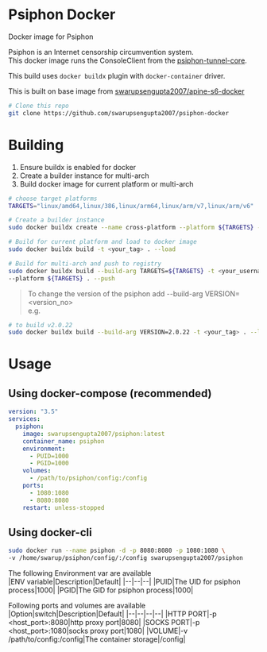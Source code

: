 
# Psiphon Docker
Docker image for Psiphon

Psiphon is an Internet censorship circumvention system. <br>
This docker image runs the ConsoleClient from the [psiphon-tunnel-core](https://github.com/Psiphon-Labs/psiphon-tunnel-core "psiphon-tunnel-core").

This build uses `docker buildx` plugin with `docker-container` driver.

This is built on base image from [swarupsengupta2007/apine-s6-docker](https://github.com/swarupsengupta2007/alpine-s6-docker "swarupsengupta2007/apine-s6-docker")

```bash
# Clone this repo
git clone https://github.com/swarupsengupta2007/psiphon-docker
```

# Building<br>

1. Ensure buildx is enabled for docker
2. Create a builder instance for multi-arch
3. Build docker image for current platform or multi-arch
```bash
# choose target platforms
TARGETS="linux/amd64,linux/386,linux/arm64,linux/arm/v7,linux/arm/v6"

# Create a builder instance
sudo docker buildx create --name cross-platform --platform ${TARGETS} --use  

# Build for current platform and load to docker image
sudo docker buildx build -t <your_tag> . --load

# Build for multi-arch and push to registry
sudo docker buildx build --build-arg TARGETS=${TARGETS} -t <your_username>/<your_tag> \
--platform ${TARGETS} . --push
```

> To change the version of the psiphon add --build-arg VERSION=<version_no><br>
e.g.
```bash
# to build v2.0.22
sudo docker buildx build --build-arg VERSION=2.0.22 -t <your_tag> . --load
```

# Usage

## Using docker-compose (recommended) <br>
```yaml
version: "3.5"
services:
  psiphon:
    image: swarupsengupta2007/psiphon:latest
    container_name: psiphon
    environment:
      - PUID=1000
      - PGID=1000
    volumes:
      - /path/to/psiphon/config:/config
    ports:
      - 1080:1080
      - 8080:8080
    restart: unless-stopped
```

## Using docker-cli <br>
```bash
sudo docker run --name psiphon -d -p 8080:8080 -p 1080:1080 \
-v /home/swarup/psiphon/config/:/config swarupsengupta2007/psiphon
```

The following Environment var are available<br>
|ENV variable|Description|Default|
|--|--|--|
|PUID|The UID for psiphon process|1000|
|PGID|The GID for psiphon process|1000|

Following ports and volumes are available 
|Option|switch|Description|Default|
|--|--|--|--|
|HTTP PORT|-p <host_port>:8080|http proxy port|8080|
|SOCKS PORT|-p <host_port>:1080|socks proxy port|1080|
|VOLUME|-v /path/to/config:/config|The container storage|/config|
